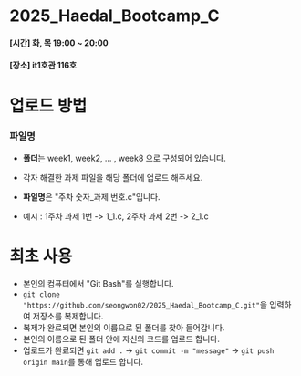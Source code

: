 # 2025_Haedal_Bootcamp_C
<h4> [시간] 화, 목 19:00 ~ 20:00 </h4>
<h4> [장소] it1호관 116호 </h4>

# 업로드 방법
### 파일명
- **폴더**는 week1, week2, ... , week8 으로 구성되어 있습니다.
- 각자 해결한 과제 파일을 해당 폴더에 업로드 해주세요.

- **파일명**은 "주차 숫자_과제 번호.c"입니다.
- 예시 : 1주차 과제 1번 -> 1_1.c, 2주차 과제 2번 -> 2_1.c

# 최초 사용
- 본인의 컴퓨터에서 "Git Bash"를 실행합니다.
- `git clone "https://github.com/seongwon02/2025_Haedal_Bootcamp_C.git"`을 입력하여 저장소를 복제합니다.
- 복제가 완료되면 본인의 이름으로 된 폴더를 찾아 들어갑니다.
- 본인의 이름으로 된 폴더 안에 자신의 코드를 업로드 합니다.
- 업로드가 완료되면 `git add .` -> `git commit -m "message"` -> `git push origin main`를 통해 업로드 합니다.
